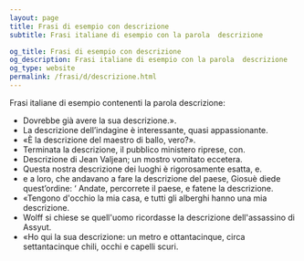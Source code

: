```yaml
---
layout: page
title: Frasi di esempio con descrizione 
subtitle: Frasi italiane di esempio con la parola  descrizione

og_title: Frasi di esempio con descrizione 
og_description: Frasi italiane di esempio con la parola  descrizione
og_type: website
permalink: /frasi/d/descrizione.html
---
```


Frasi italiane di esempio contenenti la parola descrizione:


- Dovrebbe già avere la sua descrizione.».
- La descrizione dell’indagine è interessante, quasi appassionante.
- «È la descrizione del maestro di ballo, vero?».
- Terminata la descrizione, il pubblico ministero riprese, con.
- Descrizione di Jean Valjean; un mostro vomitato eccetera.
- Questa nostra descrizione dei luoghi è rigorosamente esatta, e.
- e a loro, che andavano a fare la descrizione del paese, Giosuè diede quest’ordine: ‘ Andate, percorrete il paese, e fatene la descrizione.
- «Tengono d'occhio la mia casa, e tutti gli alberghi hanno una mia descrizione.
- Wolff si chiese se quell'uomo ricordasse la descrizione dell'assassino di Assyut.
- «Ho qui la sua descrizione: un metro e ottantacinque, circa settantacinque chili, occhi e capelli scuri.
